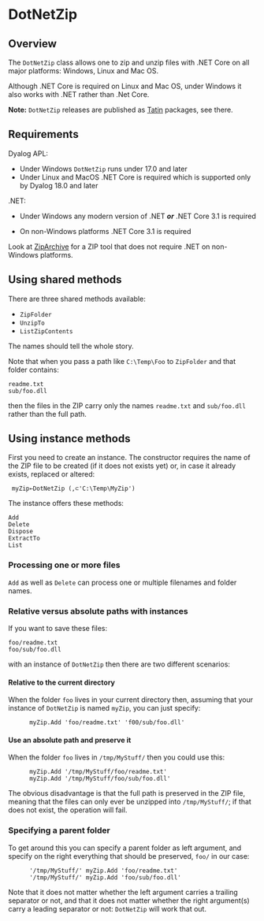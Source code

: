 # DotNetZip


## Overview

The `DotNetZip` class allows one to zip and unzip files with .NET Core on all major platforms: Windows, Linux and Mac OS.

Although .NET Core is required on Linux and Mac OS, under Windows it also works with .NET rather than .Net Core.

**Note:** `DotNetZip` releases are published as [Tatin](https://tatin.dev "Link to the principal Tatin Registry") packages, see there.

## Requirements

Dyalog APL: 

* Under Windows `DotNetZip` runs under 17.0 and later
* Under Linux and MacOS .NET Core is required which is supported only by Dyalog 18.0 and later

.NET: 

* Under Windows any modern version of .NET **_or_** .NET Core 3.1 is required

* On non-Windows platforms .NET Core 3.1 is required

Look at [ZipArchive](https://github.com/aplteam/ZipArchive) for a ZIP tool that does not require .NET on non-Windows platforms.

## Using shared methods

There are three shared methods available:

* `ZipFolder` 
* `UnzipTo`
* `ListZipContents`

The names should tell the whole story.

Note that when you pass a path like `C:\Temp\Foo` to `ZipFolder` and that folder contains:

```
readme.txt
sub/foo.dll
```

then the files in the ZIP carry only the names `readme.txt` and `sub/foo.dll` rather than the full path.


## Using instance methods

First you need to create an instance. The constructor requires the name of the ZIP file to be created (if it does not exists yet) or, in case it already exists, replaced or altered:

```
 myZip←DotNetZip (,⊂'C:\Temp\MyZip')
```

The instance offers these methods:

```
Add             
Delete          
Dispose 
ExtractTo
List            
```


### Processing one or more files

`Add` as well as `Delete` can process one or multiple filenames and folder names.


### Relative versus absolute paths with instances

If you want to save these files:

```
foo/readme.txt
foo/sub/foo.dll
```

with an instance of `DotNetZip` then there are two different scenarios:

#### Relative to the current directory

When the folder `foo` lives in your current directory then, assuming that your instance of `DotNetZip` is named `myZip`, you can just specify:

```
      myZip.Add 'foo/readme.txt' 'f00/sub/foo.dll'
```

#### Use an absolute path and preserve it

When the folder `foo` lives in `/tmp/MyStuff/` then you could use this:

```
      myZip.Add '/tmp/MyStuff/foo/readme.txt' 
      myZip.Add '/tmp/MyStuff/foo/sub/foo.dll'
```

The obvious disadvantage is that the full path is preserved in the ZIP file, meaning that the files can only ever be unzipped into `/tmp/MyStuff/`; if that does not exist, the operation will fail.    


### Specifying a parent folder

To get around this you can specify a parent folder as left argument, and specify on the right everything that should be preserved, `foo/` in our case:

```
      '/tmp/MyStuff/' myZip.Add 'foo/readme.txt' 
      '/tmp/MyStuff/' myZip.Add 'foo/sub/foo.dll'
```

Note that it does not matter whether the left argument carries a trailing separator or not, and that it does not matter whether the right argument(s) carry a leading separator or not: `DotNetZip` will work that out.
